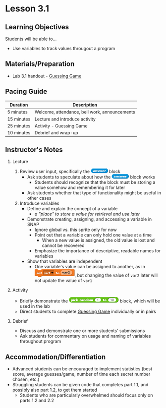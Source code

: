 # Lesson 3.1

## Learning Objectives
Students will be able to...
* Use variables to track values througout a program

## Materials/Preparation
* Lab 3.1 handout - [Guessing Game](lab_31.md)

## Pacing Guide
|Duration|Description|
|--|--|
|5 minutes | Welcome, attendance, bell work, announcements|
|15 minutes | Lecture and introduce activity|
|25 minutes | Activity - Guessing Game|
|10 minutes | Debrief and wrap-up|

## Instructor's Notes
1. Lecture
    1. Review user input, specifically the ![](answer.png) block
        * Ask students to speculate about how the ![](answer.png) block works
            * Students should recognize that the block must be storing a value somehow and remembering it for later
        * Ask students whether that type of functionality might be useful in other cases
    2. Introduce variables
        * Define and explain the concept of a variable
            * _a "place" to store a value for retrieval and use later_
        * Demonstrate creating, assigning, and accessing a variable in SNAP
            * Ignore global vs. this sprite only for now
            * Point out that a variable can only hold one value at a time
                * When a new value is assigned, the old value is lost and cannot be recovered
            * Emphasize the importance of descriptive, readable names for variables
        * Show that variables are independent
            * One variable's value can be assigned to another, as in ![](setVar1ToVar2.png), but changing the value of `var2` later will not update the value of `var1`

2. Activity
    * Briefly demonstrate the ![](random.png) block, which will be used in the lab
    * Direct students to complete [Guessing Game](lab_31.md) individually or in pairs

3. Debrief
    * Discuss and demonstrate one or more students' submissions
    * Ask students for commentary on usage and naming of variables throughout program
    

## Accommodation/Differentiation
* Advanced students can be encouraged to implement statistics (best score, average guesses/game, number of time each secret number chosen, etc.)
* Struggling students can be given code that completes part 1.1, and possibly also part 1.2, to get them started
    * Students who are particularly overwhelmed should focus only on parts 1.2 and 2.2

